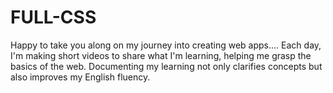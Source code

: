 # FULL-CSS
Happy to take you along on my journey into creating web apps.... Each day, I'm making short videos to share what I'm learning, helping me grasp the basics of the web. Documenting my learning not only clarifies concepts but also improves my English fluency.
